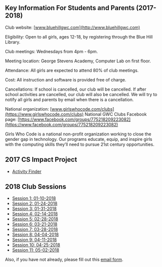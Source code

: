 ## Key Information For Students and Parents (2017-2018)

Club website: [www.bluehillgwc.com](http://www.bluehillgwc.com)
 
Eligibility: Open to all girls, ages 12-18, by registering through the Blue Hill Library.

Club meetings: Wednesdays from 4pm - 6pm.

Meeting location: George Stevens Academy, Computer Lab on first floor.

Attendance: All girls are expected to attend 80% of club meetings.

Cost: All instruction and software is provided free of charge.

Cancellations: If school is cancelled, our club will be cancelled. If after school activities are cancelled, our club will also be cancelled. We will try to notify all girls and parents by email when there is a cancellation. 

National organization: [www.girlswhocode.com/clubs](https://www.girlswhocode.com/clubs)
National GWC Clubs Facebook page: [https://www.facebook.com/groups/775218209223082](https://www.facebook.com/groups/775218209223082)

Girls Who Code is a national non-profit organization working to close the gender gap in technology. Our programs educate, equip, and inspire girls with the computing skills they’ll need to pursue 21st century opportunities.

## 2017 CS Impact Project
* [Activity Finder](/2017/)

## 2018 Club Sessions
* [Session 1: 01-10-2018](https://docs.google.com/presentation/d/1hJPsx-jxbJehy6CS9ybEYM35ALyfmKvoxiLVLKxV4ck/edit?usp=sharing)
* [Session 2: 01-24-2018](https://docs.google.com/presentation/d/1fgqv3XwsnNCs8nsVes6brqdKnVgbRCaBrZDXC-8cQas/edit?usp=sharing)
* [Session 3: 01-31-2018](https://docs.google.com/presentation/d/1YOsAgbCZiHuyErOe1oZP72SPGN2HVWaAD69luOF-NT4/edit?usp=sharing)
* [Session 4: 02-14-2018](https://docs.google.com/presentation/d/1O-WiZNDFy9LoSAnbWwEYVhQpQhpyzQkazfZMmf_fRE4/edit?usp=sharing)
* [Session 5: 02-28-2018](https://docs.google.com/presentation/d/1F2BMEoHQMLjRsJfZR0cVankGBQIr3aAnWph84gab3Hg/edit?usp=sharing)
* [Session 6: 03-21-2018](https://docs.google.com/presentation/d/1CnUs7yaEBUUiPfVbXZ5-ybLasCkQ3fxCo_sKZWtlzYg/edit?usp=sharing)
* [Session 7: 03-28-2018](https://docs.google.com/presentation/d/1KaxOAjxKLyxO9Y82f5TC2alV_3Ym6xAAZkwZ_hoefsA/edit?usp=sharing)
* [Session 8: 04-04-2018](https://docs.google.com/presentation/d/1nqtCA_oVUETy8GTe-dMjg0vxv4ux1sP05mJKxEHxIIg/edit?usp=sharing)
* [Session 9: 04-11-2018](https://docs.google.com/presentation/d/11UtgaU_cb_2Fv0IvrHWoUcI5m8J_pRUjW-g2jOsdYgc/edit?usp=sharing)
* [Session 10: 04-25-2018](https://docs.google.com/presentation/d/1Tw_NLv4QL1XvjlYVOnRoBaze8cLfRrv-ZgG5rOSq4G8/edit?usp=sharing)
* [Session 11: 05-02-2018](https://docs.google.com/presentation/d/1n2U1YlJsyuG-fr-bGquFP5tAnKr7sPdnbEj41Cbk3Ag/edit?usp=sharing)

Also, if you have not already, please fill out this [email form](https://docs.google.com/forms/d/e/1FAIpQLSdfUNxMRlxYwz_cmtFqqpSzWSSRYS_UgvZdPcKbqyWea-6KCA/viewform).
